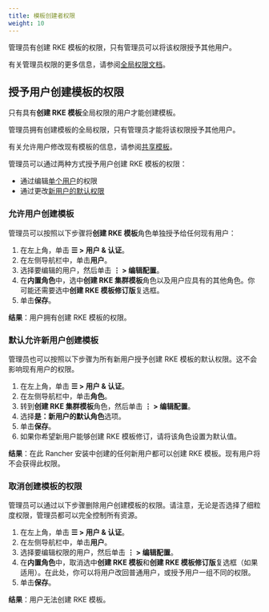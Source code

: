 ```yaml
---
title: 模板创建者权限
weight: 10
---
```


管理员有创建 RKE 模板的权限，只有管理员可以将该权限授予其他用户。

有关管理员权限的更多信息，请参阅[全局权限文档]({{<baseurl>}}/rancher/v2.6/en/admin-settings/rbac/global-permissions/)。

## 授予用户创建模板的权限

只有具有**创建 RKE 模板**全局权限的用户才能创建模板。

管理员拥有创建模板的全局权限，只有管理员才能将该权限授予其他用户。

有关允许用户修改现有模板的信息，请参阅[共享模板]({{<baseurl>}}/rancher/v2.6/en/admin-settings/rke-templates/template-access-and-sharing)。

管理员可以通过两种方式授予用户创建 RKE 模板的权限：

- 通过编辑[单个用户](#allowing-a-user-to-create-templates)的权限
- 通过更改[新用户的默认权限](#allowing-new-users-to-create-templates-by-default)

### 允许用户创建模板

管理员可以按照以下步骤将**创建 RKE 模板**角色单独授予给任何现有用户：

1. 在左上角，单击 **☰ > 用户 & 认证**。
1. 在左侧导航栏中，单击**用户**。
1. 选择要编辑的用户，然后单击 **⋮ > 编辑配置**。
1. 在**内置角色**中，选中**创建 RKE 集群模板**角色以及用户应具有的其他角色。你可能还需要选中**创建 RKE 模板修订版**复选框。
1. 单击**保存**。

**结果**：用户拥有创建 RKE 模板的权限。

### 默认允许新用户创建模板

管理员也可以按照以下步骤为所有新用户授予创建 RKE 模板的默认权限。这不会影响现有用户的权限。

1. 在左上角，单击 **☰ > 用户 & 认证**。
1. 在左侧导航栏中，单击**角色**。
1. 转到**创建 RKE 集群模板**角色，然后单击 **⋮ > 编辑配置**。
1. 选择**是：新用户的默认角色**选项。
1. 单击**保存**。
1. 如果你希望新用户能够创建 RKE 模板修订，请将该角色设置为默认值。

**结果**：在此 Rancher 安装中创建的任何新用户都可以创建 RKE 模板。现有用户将不会获得此权限。

### 取消创建模板的权限

管理员可以通过以下步骤删除用户创建模板的权限。请注意，无论是否选择了细粒度权限，管理员都可以完全控制所有资源。

1. 在左上角，单击 **☰ > 用户 & 认证**。
1. 在左侧导航栏中，单击**用户**。
1. 选择要编辑权限的用户，然后单击 **⋮ > 编辑配置**。
1. 在**内置角色**中，取消选中**创建 RKE 模板**和**创建 RKE 模板修订版**复选框（如果适用）。在此处，你可以将用户改回普通用户，或授予用户一组不同的权限。
1. 单击**保存**。

**结果**：用户无法创建 RKE 模板。
